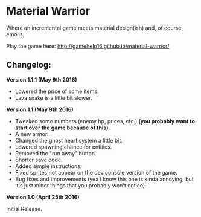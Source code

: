# Material Warrior
Where an incremental game meets material design(ish) and, of course, emojis.

Play the game here: http://gamehelp16.github.io/material-warrior/


## Changelog:

**Version 1.1.1 (May 9th 2016)**

- Lowered the price of some items.
- Lava snake is a little bit slower.

**Version 1.1 (May 9th 2016)**
- Tweaked some numbers (enemy hp, prices, etc.) **(you probably want to start over the game because of this)**.
- A new armor!
- Changed the ghost heart system a little bit.
- Lowered spawning chance for entities.
- Removed the "run away" button.
- Shorter save code.
- Added simple instructions.
- Fixed sprites not appear on the dev console version of the game.
- Bug fixes and improvements (yea I know this one is kinda annoying, but it's just minor things that you probably won't notice).

**Version 1.0 (April 25th 2016)**

Initial Release.
